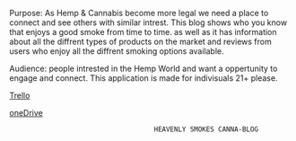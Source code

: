Purpose: As Hemp & Cannabis become more legal we need a place to connect and see others with similar intrest. This blog shows who you know that enjoys a good smoke from time to time. as well as it has information about all the diffrent types of products on the market and reviews from users who enjoy all the diffrent smoking options available. 

Audience: people intrested in the Hemp World and want a oppertunity to engage and connect. This application is made for indivisuals 21+ please.

[Trello](https://trello.com/b/XwyRAQDC/cannacabniet)

[oneDrive](https://drive.google.com/drive/u/0/folders/1pJCKtzIopqrXhuqOTXWcFdB0m3czQa_q)

                                        HEAVENLY SMOKES CANNA-BLOG
